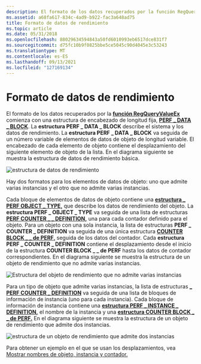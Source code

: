 ```yaml
---
description: El formato de los datos recuperados por la función RegQueryValueEx comienza con una estructura de encabezado de longitud fija, PERF \_ DATA \_ BLOCK.
ms.assetid: a68fa617-834c-4ad9-b922-fac3a648ad75
title: Formato de datos de rendimiento
ms.topic: article
ms.date: 05/31/2018
ms.openlocfilehash: 88029634594843a50fd6010993eb6517dce831f7
ms.sourcegitcommit: d75fc10b9f0825bbe5ce5045c90d4045e3c53243
ms.translationtype: MT
ms.contentlocale: es-ES
ms.lasthandoff: 09/13/2021
ms.locfileid: "127169134"
---
```

# <a name="performance-data-format"></a>Formato de datos de rendimiento

El formato de los datos recuperados por la [**función RegQueryValueEx**](/windows/desktop/api/winreg/nf-winreg-regqueryvalueexa) comienza con una estructura de encabezado de longitud fija, [**PERF \_ DATA \_ BLOCK**](/windows/desktop/api/Winperf/ns-winperf-perf_data_block). La **estructura PERF \_ DATA \_ BLOCK** describe el sistema y los datos de rendimiento. La **estructura PERF \_ DATA \_ BLOCK** va seguida de un número variable de elementos de datos de objeto de longitud variable. El encabezado de cada elemento de objeto contiene el desplazamiento del siguiente elemento de objeto de la lista. En el diagrama siguiente se muestra la estructura de datos de rendimiento básica.

![estructura de datos de rendimiento](images/perfdata.png)

Hay dos formatos para los elementos de datos de objeto: uno que admite varias instancias y el otro que no admite varias instancias.

Cada bloque de elementos de datos de objeto contiene una [**estructura \_ PERF OBJECT \_ TYPE,**](/windows/desktop/api/Winperf/ns-winperf-perf_object_type) que describe los datos de rendimiento del objeto. La **estructura PERF \_ OBJECT \_ TYPE** va seguida de una lista de estructuras [**PERF COUNTER \_ \_ DEFINITION,**](/windows/desktop/api/Winperf/ns-winperf-perf_counter_definition) una para cada contador definido para el objeto. Para un objeto con una sola instancia, la lista de estructuras **PERF \_ COUNTER \_ DEFINITION** va seguida de una única estructura [**COUNTER BLOCK \_ \_ de PERF,**](/windows/desktop/api/Winperf/ns-winperf-perf_counter_block) seguida de los datos del contador. Cada **estructura PERF \_ COUNTER \_ DEFINITION** contiene el desplazamiento desde el inicio de la estructura **COUNTER BLOCK \_ \_ de PERF** hasta los datos de contador correspondientes. En el diagrama siguiente se muestra la estructura de un objeto de rendimiento que no admite varias instancias.

![Estructura del objeto de rendimiento que no admite varias instancias](images/perfnoinst.png)

Para un tipo de objeto que admite varias instancias, la lista de estructuras [**\_ PERF COUNTER \_ DEFINITION**](/windows/desktop/api/Winperf/ns-winperf-perf_counter_definition) va seguida de una lista de bloques de información de instancia (uno para cada instancia). Cada bloque de información de instancia contiene una [**estructura PERF \_ INSTANCE \_ DEFINITION,**](/windows/desktop/api/Winperf/ns-winperf-perf_instance_definition) el nombre de la instancia y una [**estructura COUNTER BLOCK \_ \_ de PERF.**](/windows/desktop/api/Winperf/ns-winperf-perf_counter_block) En el diagrama siguiente se muestra la estructura de un objeto de rendimiento que admite dos instancias.

![estructura de un objeto de rendimiento que admite dos instancias](images/perfinst.png)

Para obtener un ejemplo en el que se usan los desplazamientos, vea [Mostrar nombres de objeto, instancia y contador.](displaying-object-instance-and-counter-names.md)

 

 
